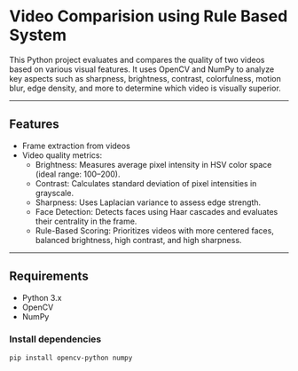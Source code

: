 # Video Comparision using Rule Based System

This Python project evaluates and compares the quality of two videos based on various visual features. It uses OpenCV and NumPy to analyze key aspects such as sharpness, brightness, contrast, colorfulness, motion blur, edge density, and more to determine which video is visually superior.

---

## Features

- Frame extraction from videos
- Video quality metrics:
  - Brightness: Measures average pixel intensity in HSV color space (ideal range: 100–200).
  - Contrast: Calculates standard deviation of pixel intensities in grayscale.
  - Sharpness: Uses Laplacian variance to assess edge strength.
  - Face Detection: Detects faces using Haar cascades and evaluates their centrality in the frame.
  - Rule-Based Scoring: Prioritizes videos with more centered faces, balanced brightness, high contrast, and high sharpness.

---

## Requirements

- Python 3.x
- OpenCV
- NumPy

### Install dependencies

```bash
pip install opencv-python numpy
